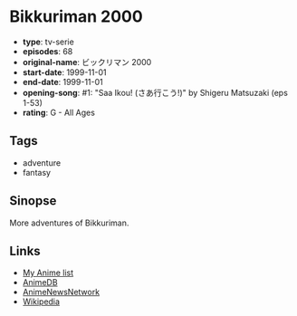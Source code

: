 # Bikkuriman 2000

-   **type**: tv-serie
-   **episodes**: 68
-   **original-name**: ビックリマン 2000
-   **start-date**: 1999-11-01
-   **end-date**: 1999-11-01
-   **opening-song**: #1: "Saa Ikou! (さあ行こう!)" by Shigeru Matsuzaki (eps 1-53)
-   **rating**: G - All Ages

## Tags

-   adventure
-   fantasy

## Sinopse

More adventures of Bikkuriman.

## Links

-   [My Anime list](https://myanimelist.net/anime/5478/Bikkuriman_2000)
-   [AnimeDB](http://anidb.info/perl-bin/animedb.pl?show=anime&aid=4685)
-   [AnimeNewsNetwork](http://www.animenewsnetwork.com/encyclopedia/anime.php?id=478)
-   [Wikipedia](http://en.wikipedia.org/wiki/Bikkuriman_2000)
